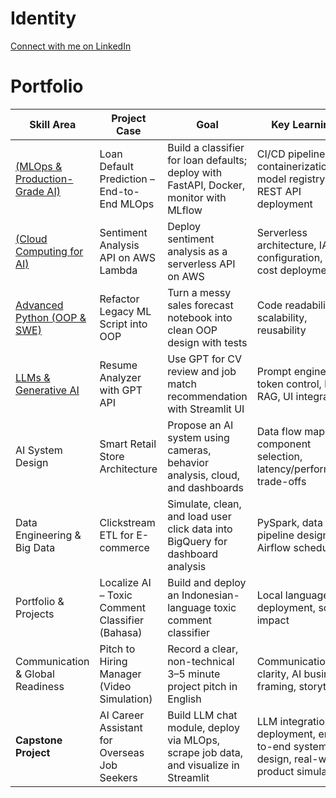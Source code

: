 
# Identity
[Connect with me on LinkedIn](https://www.linkedin.com/in/nabihbawazir/)

# Portfolio

| Skill Area                      | Project Case                                          | Goal                                                                                       | Key Learnings                                                                                     |
|---------------------------------|--------------------------------------------------------|--------------------------------------------------------------------------------------------|----------------------------------------------------------------------------------------------------|
| [(MLOps & Production-Grade AI)](https://github.com/Nabihbawazir2/mlops_basics)   | Loan Default Prediction – End-to-End MLOps            | Build a classifier for loan defaults; deploy with FastAPI, Docker, monitor with MLflow    | CI/CD pipeline, containerization, model registry, REST API deployment                             |
| [(Cloud Computing for AI)](https://github.com/Nabihbawazir2/sentiment_API)  | Sentiment Analysis API on AWS Lambda                  | Deploy sentiment analysis as a serverless API on AWS                                       | Serverless architecture, IAM configuration, low-cost deployment                                   |
|[Advanced Python (OOP & SWE)](https://github.com/Nabihbawazir2/bank_consulting) | Refactor Legacy ML Script into OOP                    | Turn a messy sales forecast notebook into clean OOP design with tests                     | Code readability, scalability, reusability                                                         |
|[LLMs & Generative AI](https://github.com/Nabihbawazir2/llm_CV_matcher)        | Resume Analyzer with GPT API                      | Use GPT for CV review and job match recommendation with Streamlit UI                      | Prompt engineering, token control, basic RAG, UI integration                                      |
| AI System Design                | Smart Retail Store Architecture                       | Propose an AI system using cameras, behavior analysis, cloud, and dashboards              | Data flow mapping, component selection, latency/performance trade-offs                            |
| Data Engineering & Big Data     | Clickstream ETL for E-commerce                        | Simulate, clean, and load user click data into BigQuery for dashboard analysis            | PySpark, data pipeline design, Airflow scheduling                                                  |
| Portfolio & Projects            | Localize AI – Toxic Comment Classifier (Bahasa)       | Build and deploy an Indonesian-language toxic comment classifier                          | Local language NLP, deployment, social impact                                                      |
| Communication & Global Readiness| Pitch to Hiring Manager (Video Simulation)            | Record a clear, non-technical 3–5 minute project pitch in English                         | Communication clarity, AI business framing, storytelling                                           |
| **Capstone Project**            | AI Career Assistant for Overseas Job Seekers          | Build LLM chat module, deploy via MLOps, scrape job data, and visualize in Streamlit      | LLM integration, deployment, end-to-end system design, real-world product simulation               |

